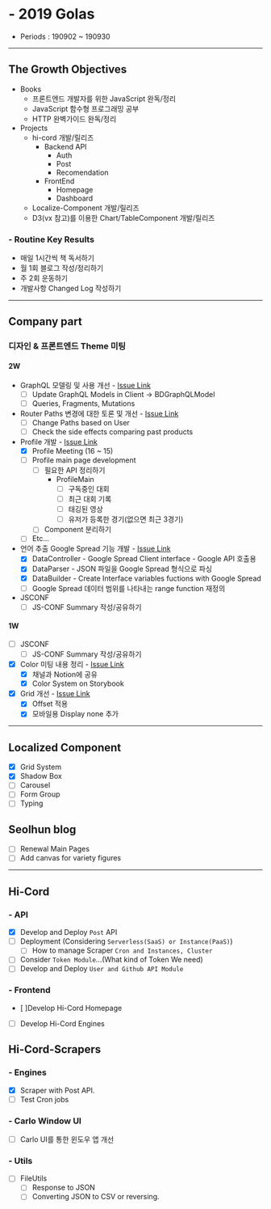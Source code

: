 # - 2019 Golas

- Periods : 190902 ~ 190930

---

## The Growth Objectives

- Books
  - 프론트엔드 개발자를 위한 JavaScript 완독/정리
  - JavaScript 함수형 프로그래밍 공부
  - HTTP 완벽가이드 완독/정리
- Projects
  - hi-cord 개발/릴리즈
    - Backend API
      - Auth
      - Post
      - Recomendation
    - FrontEnd
      - Homepage
      - Dashboard
  - Localize-Component 개발/릴리즈
  - D3(vx 참고)를 이용한 Chart/TableComponent 개발/릴리즈

### - Routine Key Results

- 매일 1시간씩 책 독서하기
- 월 1회 블로그 작성/정리하기
- 주 2회 운동하기
- 개발사항 Changed Log 작성하기

---

## Company part

### 디자인 & 프론트엔드 Theme 미팅

#### 2W

- GraphQL 모델링 및 사용 개선 - [Issue Link](https://github.com/ejnkr/bd-frontend/issues/38)
  - [ ] Update GraphQL Models in Client -> BDGraphQLModel
  - [ ] Queries, Fragments, Mutations
- Router Paths 변경에 대한 토론 및 개선 - [Issue Link](https://github.com/ejnkr/bd-frontend/issues/37)
  - [ ] Change Paths based on User
  - [ ] Check the side effects comparing past products
- Profile 개발 - [Issue Link](https://github.com/ejnkr/bd-frontend/issues/36)
  - [x] Profile Meeting (16 ~ 15)
  - [ ] Profile main page development
    - [ ] 필요한 API 정리하기
      - ProfileMain
        - [ ] 구독중인 대회
        - [ ] 최근 대회 기록
        - [ ] 태깅된 영상
        - [ ] 유저가 등록한 경기(없으면 최근 3경기)
    - [ ] Component 분리하기
  - [ ] Etc...
- 언어 추출 Google Spread 기능 개발 - [Issue Link](https://github.com/ejnkr/bd-frontend/issues/34)
  - [x] DataController - Google Spread Client interface - Google API 호출용
  - [x] DataParser - JSON 파일을 Google Spread 형식으로 파싱
  - [x] DataBuilder - Create Interface variables fuctions with Google Spread
  - [ ] Google Spread 데이터 범위를 나타내는 range function 재정의
- JSCONF
  - [ ] JS-CONF Summary 작성/공유하기

#### 1W

- [ ] JSCONF
  - [ ] JS-CONF Summary 작성/공유하기
- [x] Color 미팅 내용 정리 - [Issue Link](https://github.com/ejnkr/bd-ui/issues/116)
  - [x] 채널과 Notion에 공유
  - [x] Color System on Storybook
- [x] Grid 개선 - [Issue Link](https://github.com/ejnkr/bd-ui/issues/107)
  - [x] Offset 적용
  - [x] 모바일용 Display none 추가

---

## Localized Component

- [x] Grid System
- [x] Shadow Box
- [ ] Carousel
- [ ] Form Group
- [ ] Typing

## Seolhun blog

- [ ] Renewal Main Pages
- [ ] Add canvas for variety figures

---

## Hi-Cord

### - API

- [x] Develop and Deploy `Post` API
- [ ] Deployment (Considering `Serverless(SaaS) or Instance(PaaS)`)
  - [ ] How to manage Scraper `Cron and Instances, Cluster`
- [ ] Consider `Token Module`...(What kind of Token We need)
- [ ] Develop and Deploy `User and Github API Module`

### - Frontend

- [ ]Develop Hi-Cord Homepage
- [ ] Develop Hi-Cord Engines

## Hi-Cord-Scrapers

### - Engines

- [x] Scraper with Post API.
- [ ] Test Cron jobs

### - Carlo Window UI

- [ ] Carlo UI를 통한 윈도우 앱 개선

### - Utils

- [ ] FileUtils
  - [ ] Response to JSON
  - [ ] Converting JSON to CSV or reversing.
